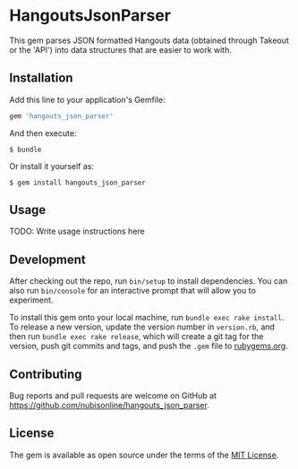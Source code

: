 # HangoutsJsonParser

This gem parses JSON formatted Hangouts data (obtained through Takeout or the 'API') into data structures that are easier to work with.

## Installation

Add this line to your application's Gemfile:

```ruby
gem 'hangouts_json_parser'
```

And then execute:

    $ bundle

Or install it yourself as:

    $ gem install hangouts_json_parser

## Usage

TODO: Write usage instructions here

## Development

After checking out the repo, run `bin/setup` to install dependencies. You can also run `bin/console` for an interactive prompt that will allow you to experiment.

To install this gem onto your local machine, run `bundle exec rake install`. To release a new version, update the version number in `version.rb`, and then run `bundle exec rake release`, which will create a git tag for the version, push git commits and tags, and push the `.gem` file to [rubygems.org](https://rubygems.org).

## Contributing

Bug reports and pull requests are welcome on GitHub at https://github.com/nubisonline/hangouts_json_parser.


## License

The gem is available as open source under the terms of the [MIT License](http://opensource.org/licenses/MIT).

